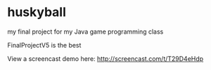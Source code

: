 huskyball
=========

my final project for my Java game programming class

FinalProjectV5 is the best

View a screencast demo here:
http://screencast.com/t/T29D4eHdp
